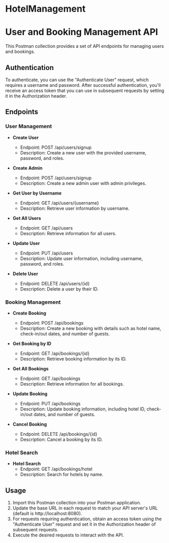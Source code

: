 # HotelManagement

# User and Booking Management API

This Postman collection provides a set of API endpoints for managing users and bookings.

## Authentication

To authenticate, you can use the "Authenticate User" request, which requires a username and password. After successful authentication, you'll receive an access token that you can use in subsequent requests by setting it in the Authorization header.

## Endpoints

### User Management

- **Create User**
  - Endpoint: POST /api/users/signup
  - Description: Create a new user with the provided username, password, and roles.

- **Create Admin**
  - Endpoint: POST /api/users/signup
  - Description: Create a new admin user with admin privileges.

- **Get User by Username**
  - Endpoint: GET /api/users/{username}
  - Description: Retrieve user information by username.

- **Get All Users**
  - Endpoint: GET /api/users
  - Description: Retrieve information for all users.

- **Update User**
  - Endpoint: PUT /api/users
  - Description: Update user information, including username, password, and roles.

- **Delete User**
  - Endpoint: DELETE /api/users/{id}
  - Description: Delete a user by their ID.

### Booking Management

- **Create Booking**
  - Endpoint: POST /api/bookings
  - Description: Create a new booking with details such as hotel name, check-in/out dates, and number of guests.

- **Get Booking by ID**
  - Endpoint: GET /api/bookings/{id}
  - Description: Retrieve booking information by its ID.

- **Get All Bookings**
  - Endpoint: GET /api/bookings
  - Description: Retrieve information for all bookings.

- **Update Booking**
  - Endpoint: PUT /api/bookings
  - Description: Update booking information, including hotel ID, check-in/out dates, and number of guests.

- **Cancel Booking**
  - Endpoint: DELETE /api/bookings/{id}
  - Description: Cancel a booking by its ID.

### Hotel Search

- **Hotel Search**
  - Endpoint: GET /api/bookings/hotel
  - Description: Search for hotels by name.

## Usage

1. Import this Postman collection into your Postman application.
2. Update the base URL in each request to match your API server's URL (default is http://localhost:8080).
3. For requests requiring authentication, obtain an access token using the "Authenticate User" request and set it in the Authorization header of subsequent requests.
4. Execute the desired requests to interact with the API.
